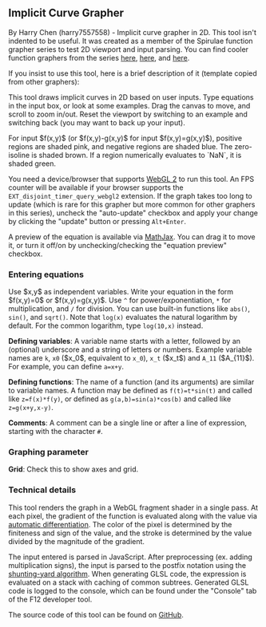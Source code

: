 <h2>Implicit Curve Grapher</h2>

<p>By Harry Chen (harry7557558) - Implicit curve grapher in 2D. This tool isn't indented to be useful. It was created as a member of the Spirulae function grapher series to test 2D viewport and input parsing. You can find cooler function graphers from the series <a href="../implicit3/" title="3D Implicit Surface Grapher">here</a>, <a href="../complex/" title="Complex Domain Coloring Grapher">here</a>, and <a href="../complex3/" title="3D Complex Domain Coloring Grapher">here</a>.</p>

<p>If you insist to use this tool, here is a brief description of it (template copied from other graphers):</p>

<p>This tool draws implicit curves in 2D based on user inputs. Type equations in the input box, or look at some examples. Drag the canvas to move, and scroll to zoom in/out. Reset the viewport by switching to an example and switching back (you may want to back up your input).</p>

<p>For input $f(x,y)$ (or $f(x,y)-g(x,y)$ for input $f(x,y)=g(x,y)$), positive regions are shaded pink, and negative regions are shaded blue. The zero-isoline is shaded brown. If a region numerically evaluates to `NaN`, it is shaded green.

<p>You need a device/browser that supports <a href="https://webglreport.com/?v=2" target="_blank">WebGL 2</a> to run this tool. An FPS counter will be available if your browser supports the <code>EXT_disjoint_timer_query_webgl2</code> extension. If the graph takes too long to update (which is rare for this grapher but more common for other graphers in this series), uncheck the "auto-update" checkbox and apply your change by clicking the "update" button or pressing <code>Alt+Enter</code>.</p>

<p>A preview of the equation is available via <a href="https://www.mathjax.org/" target="_blank">MathJax</a>. You can drag it to move it, or turn it off/on by unchecking/checking the "equation preview" checkbox.</p>

<h3>Entering equations</h3>

<p>Use $x,y$ as independent variables. Write your equation in the form $f(x,y)=0$ or $f(x,y)=g(x,y)$. Use <code>^</code> for power/exponentiation, <code>*</code> for multiplication, and <code>/</code> for division. You can use built-in functions like <code>abs()</code>, <code>sin()</code>, and <code>sqrt()</code>. Note that <code>log(x)</code> evaluates the natural logarithm by default. For the common logarithm, type <code>log(10,x)</code> instead.</p>

<p><b>Defining variables</b>: A variable name starts with a letter, followed by an (optional) underscore and a string of letters or numbers. Example variable names are <code>k</code>, <code>x0</code> ($x_0$, equivalent to <code>x_0</code>), <code>x_t</code> ($x_t$) and <code>A_11</code> ($A_{11}$). For example, you can define <code>a=x+y</code>.</p>

<p><b>Defining functions</b>: The name of a function (and its arguments) are similar to variable names. A function may be defined as <code>f(t)=t*sin(t)</code> and called like <code>z=f(x)*f(y)</code>, or defined as <code>g(a,b)=sin(a)*cos(b)</code> and called like <code>z=g(x+y,x-y)</code>.</p>

<p><b>Comments</b>: A comment can be a single line or after a line of expression, starting with the character <code>#</code>.</p>

<h3>Graphing parameter</h3>

<p><b>Grid</b>: Check this to show axes and grid.</p>

<h3>Technical details</h3>

<p>This tool renders the graph in a WebGL fragment shader in a single pass. At each pixel, the gradient of the function is evaluated along with the value via <a href="https://en.wikipedia.org/wiki/Automatic_differentiation" target="_blank">automatic differentiation</a>. The color of the pixel is determined by the finiteness and sign of the value, and the stroke is determined by the value divided by the magnitude of the gradient.</p>

<p>The input entered is parsed in JavaScript. After preprocessing (ex. adding multiplication signs), the input is parsed to the postfix notation using the <a href="https://en.wikipedia.org/wiki/Shunting-yard_algorithm" target="_blank">shunting-yard algorithm</a>. When generating GLSL code, the expression is evaluated on a stack with caching of common subtrees. Generated GLSL code is logged to the console, which can be found under the "Console" tab of the F12 developer tool.</p>

<p>The source code of this tool can be found on <a href="https://github.com/harry7557558/spirulae/tree/master/implicit2" target="_blank">GitHub</a>.</p>
